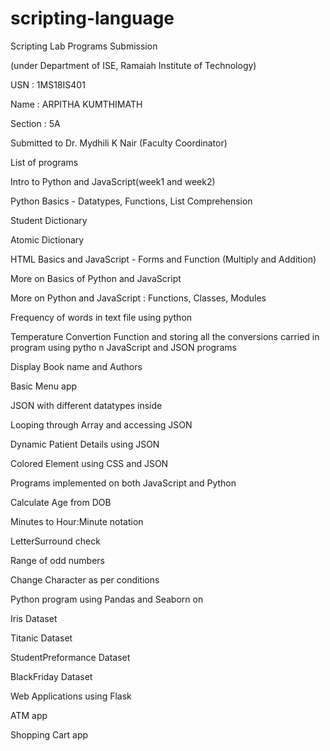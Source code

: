 # scripting-language
Scripting Lab Programs Submission

(under Department of ISE, Ramaiah Institute of Technology)

USN : 1MS18IS401

Name : ARPITHA KUMTHIMATH

Section : 5A

Submitted to Dr. Mydhili K Nair (Faculty Coordinator)


List of programs

Intro to Python and JavaScript(week1 and week2)

Python Basics - Datatypes, Functions, List Comprehension

Student Dictionary

Atomic Dictionary

HTML Basics and JavaScript - Forms and Function (Multiply and Addition)

More on Basics of Python and JavaScript

More on Python and JavaScript : Functions, Classes, Modules

Frequency of words in text file using python

Temperature Convertion Function and storing all the conversions carried in program using pytho
n
JavaScript and JSON programs

Display Book name and Authors

Basic Menu app

JSON with different datatypes inside

Looping through Array and accessing JSON

Dynamic Patient Details using JSON

Colored Element using CSS and JSON

Programs implemented on both JavaScript and Python

Calculate Age from DOB

Minutes to Hour:Minute notation

LetterSurround check

Range of odd numbers

Change Character as per conditions

Python program using Pandas and Seaborn on

Iris Dataset

Titanic Dataset

StudentPreformance Dataset

BlackFriday Dataset

Web Applications using Flask

ATM app

Shopping Cart app
